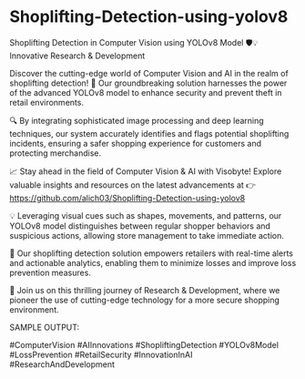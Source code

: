 # Shoplifting-Detection-using-yolov8

Shoplifting Detection in Computer Vision using YOLOv8 Model 🛡️💡 Innovative Research & Development

Discover the cutting-edge world of Computer Vision and AI in the realm of shoplifting detection! 🚀 Our groundbreaking solution harnesses the power of the advanced YOLOv8 model to enhance security and prevent theft in retail environments.

🔍 By integrating sophisticated image processing and deep learning techniques, our system accurately identifies and flags potential shoplifting incidents, ensuring a safer shopping experience for customers and protecting merchandise.

📈 Stay ahead in the field of Computer Vision & AI with Visobyte! Explore valuable insights and resources on the latest advancements at 👉 https://github.com/alich03/Shoplifting-Detection-using-yolov8

💡 Leveraging visual cues such as shapes, movements, and patterns, our YOLOv8 model distinguishes between regular shopper behaviors and suspicious actions, allowing store management to take immediate action.

💼 Our shoplifting detection solution empowers retailers with real-time alerts and actionable analytics, enabling them to minimize losses and improve loss prevention measures.

🏢 Join us on this thrilling journey of Research & Development, where we pioneer the use of cutting-edge technology for a more secure shopping environment.

SAMPLE OUTPUT:


#ComputerVision #AIInnovations #ShopliftingDetection #YOLOv8Model #LossPrevention #RetailSecurity #InnovationInAI #ResearchAndDevelopment
